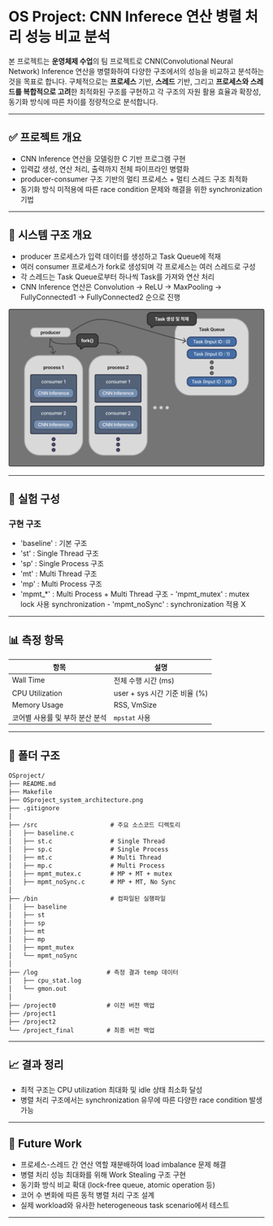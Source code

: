 # OS Project: CNN Inferece 연산 병렬 처리 성능 비교 분석

본 프로젝트는 **운영체제 수업**의 팀 프로젝트로 CNN(Convolutional Neural Network) Inference 연산을 병렬화하여 다양한 구조에서의 성능을 비교하고 분석하는 것을 목표로 합니다.
구체적으로는 **프로세스** 기반, **스레드** 기반, 그리고 **프로세스와 스레드를 복합적으로 고려**한 최적화된 구조를 구현하고 각 구조의 자원 활용 효율과 확장성, 동기화 방식에 따른 차이를 정량적으로 분석합니다.

---

## ✅ 프로젝트 개요

- CNN Inference 연산을 모델링한 C 기반 프로그램 구현
- 입력값 생성, 연산 처리, 출력까지 전체 파이프라인 병렬화
- producer-consumer 구조 기반의 멀티 프로세스 + 멀티 스레드 구조 최적화
- 동기화 방식 미적용에 따른 race condition 문제와 해결을 위한 synchronization 기법

---

## 🔧 시스템 구조 개요

- producer 프로세스가 입력 데이터를 생성하고 Task Queue에 적재
- 여러 consumer 프로세스가 fork로 생성되며 각 프로세스는 여러 스레드로 구성
- 각 스레드는 Task Queue로부터 하나씩 Task를 가져와 연산 처리
- CNN Inference 연산은 Convolution → ReLU → MaxPooling → FullyConnected1 → FullyConnected2 순으로 진행

![system architecture](./OSproject_system_architecture.png)

---

## 🧪 실험 구성

### 구현 구조

- 'baseline' : 기본 구조
- 'st' : Single Thread 구조
- 'sp' : Single Process 구조
- 'mt' : Multi Thread 구조
- 'mp' : Multi Process 구조
- 'mpmt_*' : Multi Process + Multi Thread 구조
      - 'mpmt_mutex' : mutex lock 사용 synchronization
      - 'mpmt_noSync' : synchronization 적용 X

---

## 📊 측정 항목 

| 항목 | 설명 |
|------|------|
| Wall Time | 전체 수행 시간 (ms) |
| CPU Utilization | user + sys 시간 기준 비율 (%) |
| Memory Usage | RSS, VmSize |
| 코어별 사용률 및 부하 분산 분석 | `mpstat` 사용 |

---

## 📁 폴더 구조 

```
OSproject/
├── README.md
├── Makefile
├── OSproject_system_architecture.png
├── .gitignore
│
├── /src                    # 주요 소스코드 디렉토리
│   ├── baseline.c
│   ├── st.c                # Single Thread
│   ├── sp.c                # Single Process
│   ├── mt.c                # Multi Thread
│   ├── mp.c                # Multi Process
│   ├── mpmt_mutex.c        # MP + MT + mutex
│   ├── mpmt_noSync.c       # MP + MT, No Sync
│
├── /bin                    # 컴파일된 실행파일 
│   ├── baseline
│   ├── st
│   ├── sp
│   ├── mt
│   ├── mp
│   ├── mpmt_mutex
│   └── mpmt_noSync
│
├── /log                   # 측정 결과 temp 데이터
│   ├── cpu_stat.log
│   └── gmon.out
│
├── /project0              # 이전 버전 백업
├── /project1
├── /project2
└── /project_final         # 최종 버전 백업

```

---

## 📈 결과 정리

- 최적 구조는 CPU utilization 최대화 및 idle 상태 최소화 달성
- 병렬 처리 구조에서는 synchronization 유무에 따른 다양한 race condition 발생 가능

---

## 🧩 Future Work

- 프로세스-스레드 간 연산 역할 재분배하여 load imbalance 문제 해결
- 병렬 처리 성능 최대화를 위해 Work Stealing 구조 구현
- 동기화 방식 비교 확대 (lock-free queue, atomic operation 등)
- 코어 수 변화에 따른 동적 병렬 처리 구조 설계
- 실제 workload와 유사한 heterogeneous task scenario에서 테스트

---


